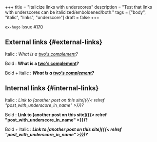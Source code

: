 +++
title = "Italicize links with underscores"
description = "Test that links with underscores can be italicized/emboldened/both."
tags = ["body", "italic", "links", "underscore"]
draft = false
+++

`ox-hugo` Issue #[170](https://github.com/kaushalmodi/ox-hugo/issues/170)


## External links {#external-links}

Italic
: _What is a [two's complement](https://en.wikipedia.org/wiki/Two%27s%5Fcomplement)?_

Bold
: **What is a [two's complement](https://en.wikipedia.org/wiki/Two%27s%5Fcomplement)?**

Bold + Italic
: _**What is a [two's complement](https://en.wikipedia.org/wiki/Two%27s%5Fcomplement)?**_


## Internal links {#internal-links}

Italic
: _Link to [another post on this site]({{< relref "post_with_underscore_in_name" >}})?_

Bold
: **Link to [another post on this site]({{< relref "post_with_underscore_in_name" >}})?**

Bold + Italic
: _**Link to [another post on this site]({{< relref "post_with_underscore_in_name" >}})?**_
